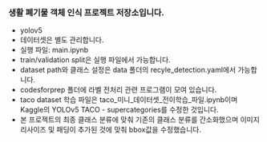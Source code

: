 ### 생활 폐기물 객체 인식 프로젝트 저장소입니다.

- yolov5
- 데이터셋은 별도 관리합니다.
- 실행 파일: main.ipynb
- train/validation split은 실행 파일에서 가능합니다.
- dataset path와 클래스 설정은 data 폴더의 recyle_detection.yaml에서 가능합니다.
- codesforprep 폴더에 라벨 전처리 관련 프로그램이 모여 있습니다.
- taco dataset 학습 파일은 taco_미니_데이터셋_전이학습_파일.ipynb이며 Kaggle의 YOLOv5 TACO - supercategories를 수정한 것입니다.
- 본 프로젝트의 최종 클래스 분류에 맞춰 기존의 클래스 분류를 간소화했으며 이미지 리사이즈 및 패딩이 추가된 것에 맞춰 bbox값을 수정했습니다.
